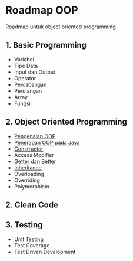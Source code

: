 # Roadmap OOP

Roadmap untuk object oriented programming

## 1. Basic Programming

- Variabel
- Tipe Data
- Input dan Output
- Operator
- Percabangan
- Perulangan
- Array
- Fungsi

## 2. Object Oriented Programming

- [Pengenalan OOP](materi/oop/pengenalan-oop.md)
- [Penerapan OOP pada Java](materi/oop/penerapan-oop-pada-java.md)
- [Constructor](materi/oop/constructor.md)
- Access Modifier
- [Getter dan Setter](materi/oop/getter-setter.md)
- [Inheritance](materi/oop/inheritance.md)
- Overloading
- Overriding
- Polymorphism

## 2. Clean Code

## 3. Testing

- Unit Testing
- Test Coverage
- Test Driven Development
